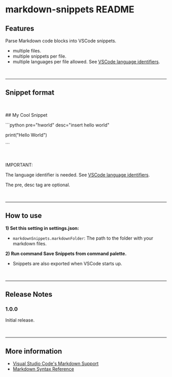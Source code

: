 # markdown-snippets README

## Features

Parse Markdown code blocks into VSCode snippets.

* multiple files.
* multiple snippets per file.
* multiple languages per file allowed. See [VSCode language identifiers](https://code.visualstudio.com/docs/languages/identifiers#_known-language-identifiers).

<br>

---

## Snippet format

<br>

\#\# My Cool Snippet

\`\`\`python pre="hworld" desc="insert hello world"

print("Hello World")

\`\`\`

<br>

IMPORTANT:

The language identifier is needed. See [VSCode language identifiers](https://code.visualstudio.com/docs/languages/identifiers#_known-language-identifiers).

The pre, desc tag are optional.

<br>

---

## How to use

**1) Set this setting in settings.json:**

* `markdownSnippets.markdownFolder`: The path to the folder with your markdown files.

**2) Run command Save Snippets from command palette.**

* Snippets are also exported when VSCode starts up.

<br>

---

## Release Notes

### 1.0.0

Initial release.

<br>

---

## More information

* [Visual Studio Code's Markdown Support](http://code.visualstudio.com/docs/languages/markdown)
* [Markdown Syntax Reference](https://help.github.com/articles/markdown-basics/)

